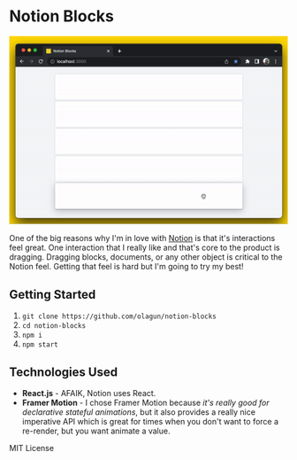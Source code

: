 # Notion Blocks

![Notion Blocks](notion-blocks-demo.gif)

One of the big reasons why I'm in love with [Notion](https://notion.so) is that it's interactions feel great. One interaction that I really like and that's core to the product is dragging. Dragging blocks, documents, or any other object is critical to the Notion feel. Getting that feel is hard but I'm going to try my best!

## Getting Started 

1. `git clone https://github.com/olagun/notion-blocks`
2. `cd notion-blocks`
3. `npm i`
4. `npm start`

## Technologies Used

- **React.js** - AFAIK, Notion uses React.
- **Framer Motion** - I chose Framer Motion because _it's really good for declarative stateful animations_, but it also provides a really nice imperative API which is great for times when you don't want to force a re-render, but you want animate a value.


MIT License
